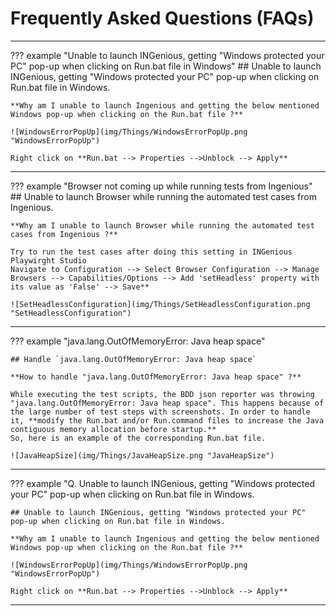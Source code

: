 # **Frequently Asked Questions (FAQs)**

---------------------------------------
??? example "Unable to launch INGenious, getting "Windows protected your PC" pop-up when clicking on Run.bat file in Windows"
    ## Unable to launch INGenious, getting "Windows protected your PC" pop-up when clicking on Run.bat file in Windows.

    **Why am I unable to launch Ingenious and getting the below mentioned Windows pop-up when clicking on the Run.bat file ?**

    ![WindowsErrorPopUp](img/Things/WindowsErrorPopUp.png "WindowsErrorPopUp")

    Right click on **Run.bat --> Properties -->Unblock --> Apply**
  

---------------------------------------
??? example "Browser not coming up while running tests from Ingenious"
    ## Unable to launch Browser while running the automated test cases from Ingenious.

    **Why am I unable to launch Browser while running the automated test cases from Ingenious ?**

    Try to run the test cases after doing this setting in INGenious Playwirght Studio 
    Navigate to Configuration --> Select Browser Configuration --> Manage Browsers --> Capabilities/Options --> Add 'setHeadless' property with its value as 'False' --> Save**

    ![SetHeadlessConfiguration](img/Things/SetHeadlessConfiguration.png "SetHeadlessConfiguration") 
    
  
--------------------------------------- 

??? example "java.lang.OutOfMemoryError: Java heap space"

    ## Handle `java.lang.OutOfMemoryError: Java heap space`

    **How to handle "java.lang.OutOfMemoryError: Java heap space" ?**

    While executing the test scripts, the BDD json reporter was throwing "java.lang.OutOfMemoryError: Java heap space". This happens because of the large number of test steps with screenshots. In order to handle it, **modify the Run.bat and/or Run.command files to increase the Java contiguous memory allocation before startup.**
    So, here is an example of the corresponding Run.bat file.

    ![JavaHeapSize](img/Things/JavaHeapSize.png "JavaHeapSize")

-------------------------------------

??? example "Q. Unable to launch INGenious, getting "Windows protected your PC" pop-up when clicking on Run.bat file in Windows.

    ## Unable to launch INGenious, getting "Windows protected your PC" pop-up when clicking on Run.bat file in Windows.

    **Why am I unable to launch Ingenious and getting the below mentioned Windows pop-up when clicking on the Run.bat file ?**

    ![WindowsErrorPopUp](img/Things/WindowsErrorPopUp.png "WindowsErrorPopUp")

    Right click on **Run.bat --> Properties -->Unblock --> Apply**
  
--------------------------------------- 
